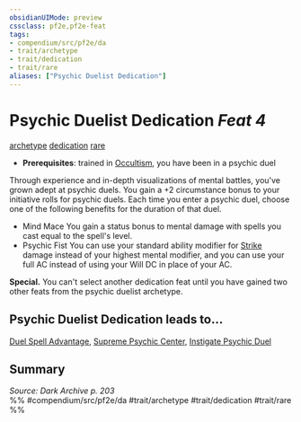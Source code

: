 ```yaml
---
obsidianUIMode: preview
cssclass: pf2e,pf2e-feat
tags:
- compendium/src/pf2e/da
- trait/archetype
- trait/dedication
- trait/rare
aliases: ["Psychic Duelist Dedication"]
---
```

# Psychic Duelist Dedication  *Feat 4*  
[archetype](../../Rules/traits/archetype.md)  [dedication](../../Rules/traits/dedication.md)  [rare](../../Rules/traits/rare.md)  

- **Prerequisites**: trained in [Occultism](../skills.md#Occultism), you have been in a psychic duel

Through experience and in-depth visualizations of mental battles, you've grown adept at psychic duels. You gain a +2 circumstance bonus to your initiative rolls for psychic duels. Each time you enter a psychic duel, choose one of the following benefits for the duration of that duel.

- Mind Mace You gain a status bonus to mental damage with spells you cast equal to the spell's level.
- Psychic Fist You can use your standard ability modifier for [Strike](../../Rules/actions/strike.md) damage instead of your highest mental modifier, and you can use your full AC instead of using your Will DC in place of your AC.

**Special.** You can't select another dedication feat until you have gained two other feats from the psychic duelist archetype.

## Psychic Duelist Dedication leads to...

[Duel Spell Advantage](duel-spell-advantage-da.md), [Supreme Psychic Center](supreme-psychic-center-da.md), [Instigate Psychic Duel](instigate-psychic-duel-da.md)

## Summary

*Source: Dark Archive p. 203*  
%% #compendium/src/pf2e/da #trait/archetype #trait/dedication #trait/rare %%